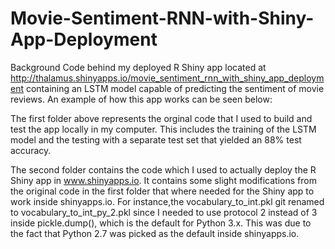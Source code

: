 # Movie-Sentiment-RNN-with-Shiny-App-Deployment
Background Code behind my deployed R Shiny app located at http://thalamus.shinyapps.io/movie_sentiment_rnn_with_shiny_app_deployment containing an LSTM model capable of predicting the sentiment of movie reviews. An example of how this app works can be seen below:


The first folder above represents the orginal code that I used to build and test the app locally in my computer. This includes the training of the LSTM model and the testing with a separate test set that yielded an 88% test accuracy.

The second folder contains the code which I used to actually deploy the R Shiny app in www.shinyapps.io. It contains some slight modifications from the original code in the first folder that where needed for the Shiny app to work inside shinyapps.io. For instance,the vocabulary_to_int.pkl git renamed to vocabulary_to_int_py_2.pkl since I needed to use protocol 2 instead of 3 inside pickle.dump(), which is the default for Python 3.x. This was due to the fact that Python 2.7 was picked as the default inside shinyapps.io.
